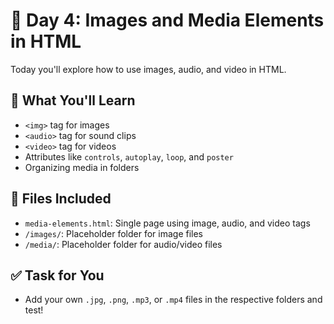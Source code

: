 # 📘 Day 4: Images and Media Elements in HTML

Today you'll explore how to use images, audio, and video in HTML.

## 🔧 What You'll Learn
- `<img>` tag for images
- `<audio>` tag for sound clips
- `<video>` tag for videos
- Attributes like `controls`, `autoplay`, `loop`, and `poster`
- Organizing media in folders

## 📂 Files Included
- `media-elements.html`: Single page using image, audio, and video tags
- `/images/`: Placeholder folder for image files
- `/media/`: Placeholder folder for audio/video files

## ✅ Task for You
- Add your own `.jpg`, `.png`, `.mp3`, or `.mp4` files in the respective folders and test!
